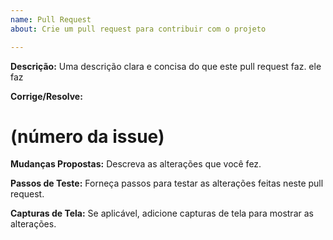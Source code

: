 ```yaml
---
name: Pull Request
about: Crie um pull request para contribuir com o projeto

---
```


**Descrição:**
Uma descrição clara e concisa do que este pull request faz. ele faz

**Corrige/Resolve:**
# (número da issue)

**Mudanças Propostas:**
Descreva as alterações que você fez.

**Passos de Teste:**
Forneça passos para testar as alterações feitas neste pull request.

**Capturas de Tela:**
Se aplicável, adicione capturas de tela para mostrar as alterações.
